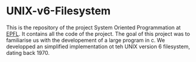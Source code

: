 
# UNIX-v6-Filesystem

This is the repository of the project System Oriented Programmation at [EPFL](www.epfl.ch). It contains all the code of
the project.
The goal of this project was to familiarise us with the developement of a large program in c. We developped an
simplified implementation ot teh UNIX version 6 filesystem, dating back 1970.
